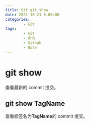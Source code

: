 ```yaml
---
title: Git git show
date: 2021-10-21 6:00:00
categories:
        - Git
tags:
        - Git
        - 命令
        - Github
        - Note
---
```


# git show

查看最新的 commit 提交。

## git show TagName

查看标签名为**TagName**的 commit 提交。
